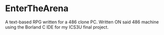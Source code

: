 # EnterTheArena
 A text-based RPG written for a 486 clone PC. Written ON said 486 machine using the Borland C IDE for my ICS3U final project.
